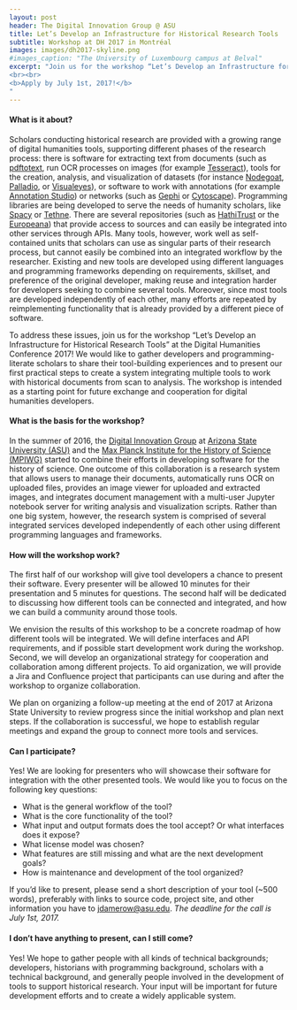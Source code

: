 ```yaml
---
layout: post
header: The Digital Innovation Group @ ASU
title: Let’s Develop an Infrastructure for Historical Research Tools
subtitle: Workshop at DH 2017 in Montréal
images: images/dh2017-skyline.png
#images_caption: "The University of Luxembourg campus at Belval"
excerpt: "Join us for the workshop “Let’s Develop an Infrastructure for Historical Research Tools” at the Digital Humanities Conference 2017! We would like to gather developers and programming-literate scholars to share their tool-building experiences and to present our first practical steps to create a system integrating multiple tools to work with historical documents from scan to analysis.
<br><br>
<b>Apply by July 1st, 2017!</b>
"
---
```

#### What is it about?
Scholars conducting historical research are provided with a growing range of digital humanities tools, supporting different phases of the research process: there is software for extracting text from documents (such as <a href ="https://poppler.freedesktop.org/" target = "_blank">pdftotext</a>, run OCR processes on images (for example <a href = "https://github.com/tesseract-ocr/tesseract" target = "_blank">Tesseract</a>), tools for the creation, analysis, and visualization of datasets (for instance <a href = "https://nodegoat.net/" target= "_blank">Nodegoat</a>, <a href = "http://hdlab.stanford.edu/palladio/" target= "_blank">Palladio</a>, or <a href= "http://www.viseyes.org/" target= "_blank">Visualeyes</a>), or software to work with annotations (for example <a href = "http://www.annotationstudio.org/" target = "_blank">Annotation Studio</a>) or networks (such as <a href = "https://gephi.org/" target= "_blank">Gephi</a> or <a href = "http://www.cytoscape.org/" target = "_blank">Cytoscape</a>). Programming libraries are being developed to serve the needs of humanity scholars, like <a href = "https://spacy.io/" target ="_blank">Spacy</a> or <a href = "http://diging.github.io/tethne/" target ="_blank">Tethne</a>. There are several repositories (such as <a href = "https://www.hathitrust.org/" target = "_blank">HathiTrust</a> or the <a href= "http://labs.europeana.eu/" target = "_blank">Europeana</a>) that provide access to sources and can easily be integrated into other services through APIs. Many tools, however, work well as self-contained units that scholars can use as singular parts of their research process, but cannot easily be combined into an integrated workflow by the researcher. Existing and new tools are developed using different languages and programming frameworks depending on requirements, skillset, and preference of the original developer, making reuse and integration harder for developers seeking to combine several tools. Moreover, since most tools are developed independently of each other, many efforts are repeated by reimplementing functionality that is already provided by a different piece of software.

To address these issues, join us for the workshop “Let’s Develop an Infrastructure for Historical Research Tools” at the Digital Humanities Conference 2017! We would like to gather developers and programming-literate scholars to share their tool-building experiences and to present our first practical steps to create a system integrating multiple tools to work with historical documents from scan to analysis. The workshop is intended as a starting point for future exchange and cooperation for digital humanities developers.

#### What is the basis for the workshop?
In the summer of 2016, the [Digital Innovation Group](https://diging.asu.edu) at <a href = "http://asu.edu" target = "_blank ">Arizona State University (ASU)</a> and the <a href = "http://mpiwg-berlin.mpg.de" target ="_blank">Max Planck Institute for the History of Science (MPIWG)</a> started to combine their efforts in developing software for the history of science. One outcome of this collaboration is a research system that allows users to manage their documents, automatically runs OCR on uploaded files, provides an image viewer for uploaded and extracted images, and integrates document management with a multi-user Jupyter notebook server for writing analysis and visualization scripts. Rather than one big system, however, the research system is comprised of several integrated services developed independently of each other using different programming languages and frameworks.

#### How will the workshop work?
The first half of our workshop will give tool developers a chance to present their software. Every presenter will be allowed 10 minutes for their presentation and 5 minutes for questions. The second half will be dedicated to discussing how different tools can be connected and integrated, and how we can build a community around those tools.

We envision the results of this workshop to be a concrete roadmap of how different tools will be integrated. We will define interfaces and API requirements, and if possible start development work during the workshop. Second, we will develop an organizational strategy for cooperation and collaboration among different projects. To aid organization, we will provide a Jira and Confluence project that participants can use during and after the workshop to organize collaboration.

We plan on organizing a follow-up meeting at the end of 2017 at Arizona State University to review progress since the initial workshop and plan next steps. If the collaboration is successful, we hope to establish regular meetings and expand the group to connect more tools and services.

#### Can I participate?
Yes! We are looking for presenters who will showcase their software for integration with the other presented tools. We would like you to focus on the following key questions:
-	What is the general workflow of the tool?
-	What is the core functionality of the tool?
-	What input and output formats does the tool accept? Or what interfaces does it expose?
-	What license model was chosen?
-	What features are still missing and what are the next development goals?
-	How is maintenance and development of the tool organized?

If you’d like to present, please send a short description of your tool (~500 words), preferably with links to source code, project site, and other information you have to [jdamerow@asu.edu](mailto:jdamerow@asu.edu). *The deadline for the call is July 1st, 2017.*

#### I don’t have anything to present, can I still come?
Yes! We hope to gather people with all kinds of technical backgrounds; developers, historians with programming background, scholars with a technical background, and generally people involved in the development of tools to support historical research. Your input will be important for future development efforts and to create a widely applicable system.
